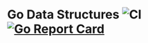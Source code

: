 # Go Data Structures ![CI](https://github.com/sbauer/go-data-structures/actions/workflows/ci.yml/badge.svg?event=push) [![Go Report Card](https://goreportcard.com/badge/github.com/sbauer/go-data-structures)](https://goreportcard.com/report/github.com/sbauer/go-data-structures)

